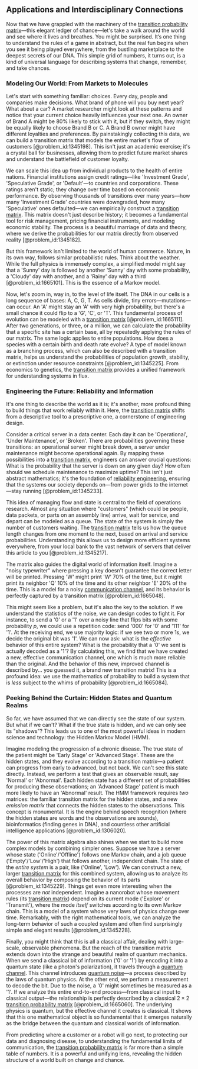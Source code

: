 ## Applications and Interdisciplinary Connections

Now that we have grappled with the machinery of the [transition probability matrix](@article_id:261787)—this elegant ledger of chance—let's take a walk around the world and see where it lives and breathes. You might be surprised. It’s one thing to understand the rules of a game in abstract, but the real fun begins when you see it being played everywhere, from the bustling marketplace to the deepest secrets of our DNA. This simple grid of numbers, it turns out, is a kind of universal language for describing systems that change, remember, and take chances.

### Modeling Our World: From Markets to Molecules

Let's start with something familiar: choices. Every day, people and companies make decisions. What brand of phone will you buy next year? What about a car? A market researcher might look at these patterns and notice that your current choice heavily influences your next one. An owner of Brand A might be 80% likely to stick with it, but if they switch, they might be equally likely to choose Brand B or C. A Brand B owner might have different loyalties and preferences. By painstakingly collecting this data, we can build a transition matrix that models the entire market's flow of customers [@problem_id:1345198]. This isn't just an academic exercise; it's a crystal ball for businesses, allowing them to predict future market shares and understand the battlefield of customer loyalty.

We can scale this idea up from individual products to the health of entire nations. Financial institutions assign credit ratings—like 'Investment Grade', 'Speculative Grade', or 'Default'—to countries and corporations. These ratings aren't static; they change over time based on economic performance. By observing thousands of transitions over many years—how many 'Investment Grade' countries were downgraded, how many 'Speculative' ones defaulted—we can empirically construct a [transition matrix](@article_id:145931). This matrix doesn't just describe history; it becomes a fundamental tool for risk management, pricing financial instruments, and modeling economic stability. The process is a beautiful marriage of data and theory, where we derive the probabilities for our matrix directly from observed reality [@problem_id:1345182].

But this framework isn't limited to the world of human commerce. Nature, in its own way, follows similar probabilistic rules. Think about the weather. While the full physics is immensely complex, a simplified model might say that a 'Sunny' day is followed by another 'Sunny' day with some probability, a 'Cloudy' day with another, and a 'Rainy' day with a third [@problem_id:1665101]. This is the essence of a Markov model.

Now, let's zoom in, way in, to the level of life itself. The DNA in our cells is a long sequence of bases: A, C, G, T. As cells divide, tiny errors—mutations—can occur. An 'A' might stay an 'A' with very high probability, but there's a small chance it could flip to a 'G', 'C', or 'T'. This fundamental process of evolution can be modeled with a [transition matrix](@article_id:145931) [@problem_id:1665111]. After two generations, or three, or a million, we can calculate the probability that a specific site has a certain base, all by repeatedly applying the rules of our matrix. The same logic applies to entire populations. How does a species with a certain birth and death rate evolve? A type of model known as a branching process, which can also be described with a transition matrix, helps us understand the probabilities of population growth, stability, or extinction under resource constraints [@problem_id:1345225]. From economics to genetics, the [transition matrix](@article_id:145931) provides a unified framework for understanding systems in flux.

### Engineering the Future: Reliability and Information

It's one thing to describe the world as it is; it's another, more profound thing to build things that work reliably within it. Here, the [transition matrix](@article_id:145931) shifts from a descriptive tool to a prescriptive one, a cornerstone of engineering design.

Consider a critical server in a data center. Each day it can be 'Operational', 'Under Maintenance', or 'Broken'. There are probabilities governing these transitions: an operational server might break down, a server under maintenance might become operational again. By mapping these possibilities into a [transition matrix](@article_id:145931), engineers can answer crucial questions: What is the probability that the server is down on any given day? How often should we schedule maintenance to maximize uptime? This isn't just abstract mathematics; it's the foundation of [reliability engineering](@article_id:270817), ensuring that the systems our society depends on—from power grids to the internet—stay running [@problem_id:1345233].

This idea of managing flow and state is central to the field of operations research. Almost any situation where "customers" (which could be people, data packets, or parts on an assembly line) arrive, wait for service, and depart can be modeled as a queue. The state of the system is simply the number of customers waiting. The [transition matrix](@article_id:145931) tells us how the queue length changes from one moment to the next, based on arrival and service probabilities. Understanding this allows us to design more efficient systems everywhere, from your local bank to the vast network of servers that deliver this article to you [@problem_id:1345217].

The matrix also guides the digital world of information itself. Imagine a "noisy typewriter" where pressing a key doesn't guarantee the correct letter will be printed. Pressing 'W' might print 'W' 70% of the time, but it might print its neighbor 'Q' 10% of the time and its other neighbor 'E' 20% of the time. This is a model for a noisy [communication channel](@article_id:271980), and its behavior is perfectly captured by a transition matrix [@problem_id:1665048].

This might seem like a problem, but it's also the key to the solution. If we understand the statistics of the noise, we can design codes to fight it. For instance, to send a '0' or a '1' over a noisy line that flips bits with some probability $p$, we could use a repetition code: send '000' for '0' and '111' for '1'. At the receiving end, we use majority logic: if we see two or more 1s, we decide the original bit was '1'. We can now ask: what is the *effective* behavior of this entire system? What is the probability that a '0' we sent is actually decoded as a '1'? By calculating this, we find that we have created a new, effective communication channel, one which is much more reliable than the original. And the behavior of this new, improved channel is described by... you guessed it, a brand new transition matrix! This is a profound idea: we use the mathematics of probability to build a system that is *less* subject to the whims of probability [@problem_id:1665084].

### Peeking Behind the Curtain: Hidden States and Quantum Realms

So far, we have assumed that we can directly see the state of our system. But what if we can't? What if the true state is hidden, and we can only see its "shadows"? This leads us to one of the most powerful ideas in modern science and technology: the Hidden Markov Model (HMM).

Imagine modeling the progression of a chronic disease. The true state of the patient might be 'Early Stage' or 'Advanced Stage'. These are the hidden states, and they evolve according to a transition matrix—a patient can progress from early to advanced, but not back. We can't see this state directly. Instead, we perform a test that gives an observable result, say 'Normal' or 'Abnormal'. Each hidden state has a different set of probabilities for producing these observations; an 'Advanced Stage' patient is much more likely to have an 'Abnormal' result. The HMM framework requires *two* matrices: the familiar transition matrix for the hidden states, and a new *emission matrix* that connects the hidden states to the observations. This concept is monumental. It is the engine behind speech recognition (where the hidden states are words and the observations are sounds), bioinformatics (finding genes in DNA), and countless other artificial intelligence applications [@problem_id:1306020].

The power of this matrix algebra also shines when we start to build more complex models by combining simpler ones. Suppose we have a server whose state ('Online'/'Offline') follows one Markov chain, and a job queue ('Empty'/'Low'/'High') that follows another, independent chain. The state of the *entire system* is a pair, like ('Online', 'Low'). We can construct a new, larger [transition matrix](@article_id:145931) for this combined system, allowing us to analyze its overall behavior by composing the behavior of its parts [@problem_id:1345229]. Things get even more interesting when the processes are *not* independent. Imagine a nanorobot whose movement rules (its [transition matrix](@article_id:145931)) depend on its current mode ('Explore' or 'Transmit'), where the mode *itself* switches according to its own Markov chain. This is a model of a system whose very laws of physics change over time. Remarkably, with the right mathematical tools, we can analyze the long-term behavior of such a coupled system and often find surprisingly simple and elegant results [@problem_id:1345228].

Finally, you might think that this is all a classical affair, dealing with large-scale, observable phenomena. But the reach of the transition matrix extends down into the strange and beautiful realm of quantum mechanics. When we send a classical bit of information ('0' or '1') by encoding it into a quantum state (like a photon's polarization), it travels through a [quantum channel](@article_id:140743). This channel introduces [quantum noise](@article_id:136114)—a process described by the laws of quantum physics. At the other end, we perform a measurement to decode the bit. Due to the noise, a '0' might sometimes be measured as a '1'. If we analyze this entire end-to-end process—from classical input to classical output—the relationship is perfectly described by a classical $2 \times 2$ [transition probability matrix](@article_id:261787) [@problem_id:1665060]. The underlying physics is quantum, but the effective channel it creates is classical. It shows that this one mathematical object is so fundamental that it emerges naturally as the bridge between the quantum and classical worlds of information.

From predicting where a customer or a robot will go next, to protecting our data and diagnosing disease, to understanding the fundamental limits of communication, the [transition probability matrix](@article_id:261787) is far more than a simple table of numbers. It is a powerful and unifying lens, revealing the hidden structure of a world built on change and chance.